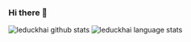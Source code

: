 ### Hi there 👋

![leduckhai github stats](https://github-readme-stats.vercel.app/api?username=leduckhai&show_icons=true&theme=default&count_private=true)
![leduckhai language stats](https://github-readme-stats.vercel.app/api/top-langs/?username=leduckhai&show_icons=true&theme=default&&langs_count=10)


<!--
**leduckhai/leduckhai** is a ✨ _special_ ✨ repository because its `README.md` (this file) appears on your GitHub profile.

Here are some ideas to get you started:

- 🔭 I’m currently working on ...
- 🌱 I’m currently learning ...
- 👯 I’m looking to collaborate on ...
- 🤔 I’m looking for help with ...
- 💬 Ask me about ...
- 📫 How to reach me: ...
- 😄 Pronouns: ...
- ⚡ Fun fact: ...
-->
